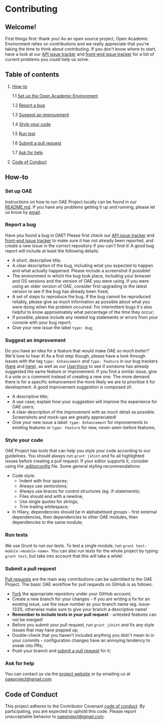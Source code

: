 # Contributing
## Welcome!

First things first: thank you! As an open source project, Open Academic Environment relies on contributions and we really appreciate that you're taking the time to think about contributing. If you don't know where to start, have a look at our [API issue tracker](https://github.com/oaeproject/Hilary/issues) and [front-end issue tracker](https://github.com/oaeproject/3akai-ux/issues) for a list of current problems you could help us solve.

## Table of contents
1. [How-to](#how-to)

    1.1 [Set up the Open Academic Environment](#set-up-oae)

    1.2 [Report a bug](#report-a-bug)

    1.3 [Suggest an improvement](#suggest-an-improvement)

    1.4 [Style your code](#style-your-code)

    1.5 [Run test](#run-tests)

    1.6 [Submit a pull request](#submit-a-pull-request)

    1.7 [Ask for help](#ask-for-help)

2. [Code of Conduct](#code-of-conduct)

## How-to

### Set up OAE

Instructions on how to run OAE Project locally can be found in our [README.md](README.md). If you have any problems getting it up and running, please let us know by [email](mailto:oaeproject@gmail.com).

### Report a bug

Have you found a bug in OAE? Please first check our [API issue tracker](https://github.com/oaeproject/Hilary/issues) and [front-end issue tracker](https://github.com/oaeproject/3akai-ux/issues) to make sure it has not already been reported, and create a new issue in the correct repository if you can't find it! A good bug report will include at least the following details:
- A short, descriptive title;
- A clear description of the bug, including what you expected to happen and what actually happened. Please include a screenshot if possible!
- The environment in which the bug took place, including your browser and OS versions and the version of OAE you were using. If you were using an older version of OAE, consider first upgrading to the latest version to see if the bug has already been fixed;
- A set of steps to reproduce the bug. If the bug cannot be reproduced reliably, please give as much information as possible about what you were doing when the problem occurred. For intermittent bugs it's also helpful to know approximately what percentage of the time they occur;
- If possible, please include any related log statements or errors from your console with your bug report;
- Give your new issue the label `type: Bug`;

### Suggest an improvement

Do you have an idea for a feature that would make OAE _so much better_? We'd love to hear it! As a first step though, please have a look through issues with the tag `type: Enhancement` and `type: Feature` in our bug trackers ([here](https://github.com/oaeproject/Hilary/issues) and [here](https://github.com/oaeproject/3akai-ux/issues)), as well as our [UserVoice](https://oaeproject.uservoice.com/) to see if someone has already suggested the same feature or improvement. If you find a similar issue, give it a vote or a comment instead of creating a new one. The more demand there is for a specific enhancement the more likely we are to prioritise it for development. A good improvement suggestion is composed of:
- A descriptive title;
- A use case; explain how your suggestion will improve the experience for OAE users;
- A clear description of the improvement with as much detail as possible. Screenshots and mock-ups are greatly appreciated!
- Give your new issue a label: `type: Enhancement` for improvements to existing features or `type: Feature` for new, never-seen-before features;

### Style your code

OAE Project has tools that can help you style your code according to our guidelines. You should always run `grunt jshint` and fix all highlighted issues before creating a pull request. If your editor supports it, consider using the [.editorconfig](.editorconfig) file. Some general styling recommendations:
- Code style:
    - Indent with four spaces;
    - Always use semicolons;
    - Always use braces for control structures (eg. if-statements);
    - Files should end with a newline;
    - Use single quotes for strings;
    - Trim trailing whitespace;
- In Hilary, dependencies should be in alphabetised groups - first external dependencies, then dependencies to other OAE modules, then dependencies to the same module;

### Run tests

We use Grunt to run our tests. To test a single module, run `grunt test-module:<module-name>`. You can also run tests for the whole project by typing `grunt test`, but take into account that this will take a while!

### Submit a pull request

[Pull requests](https://help.github.com/articles/about-pull-requests/) are the main way contributions can be submitted to the OAE Project. The basic OAE workflow for pull requests on GitHub is as follows:
- [Fork](https://help.github.com/articles/fork-a-repo/) the appropriate repository under your GitHub account;
- Create a new branch for your changes - if you are writing a fix for an existing issue, use the issue number as your branch name (eg. issue-1331), otherwise make sure to give your branch a descriptive name!
- __Remember to include tests in your pull request__ - untested features can not be merged!
- Before you submit your pull request, run `grunt jshint` and fix any style issues that may have popped up;
- Double-check that you haven't included anything you didn't mean to in your commits - configuration changes have an annoying tendency to sneak into PRs;
- Push your branch and [submit a pull request](https://help.github.com/articles/creating-a-pull-request/) for it;

### Ask for help

You can contact us via the [project website](http://www.oaeproject.org) or by emailing us at [oaeproject@gmail.com](mailto:oaeproject@gmail.com).

## Code of Conduct

This project adheres to the Contributor Covenant [code of conduct](CODE_OF_CONDUCT.md). By participating, you are expected to uphold this code. Please report unacceptable behavior to [oaeproject@gmail.com](mailto:oaeproject@gmail.com).
